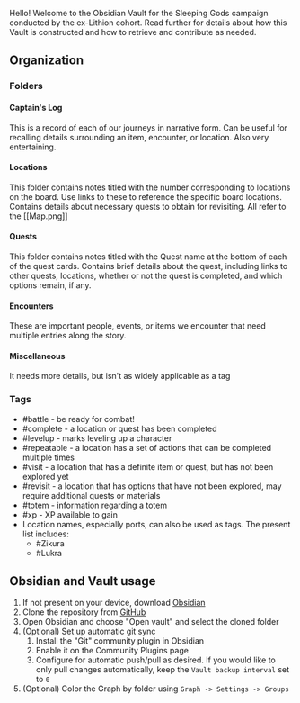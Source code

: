 Hello! Welcome to the Obsidian Vault for the Sleeping Gods campaign conducted by the ex-Lithion cohort. Read further for details about how this Vault is constructed and how to retrieve and contribute as needed.

## Organization

### Folders

#### Captain's Log
This is a record of each of our journeys in narrative form. Can be useful for recalling details surrounding an item, encounter, or location. Also very entertaining.
#### Locations
This folder contains notes titled with the number corresponding to locations on the board. Use links to these to reference the specific board locations. Contains details about necessary quests to obtain for revisiting. All refer to the [[Map.png]]
#### Quests
This folder contains notes titled with the Quest name at the bottom of each of the quest cards. Contains brief details about the quest, including links to other quests, locations, whether or not the quest is completed, and which options remain, if any. 
#### Encounters
These are important people, events, or items we encounter that need multiple entries along the story.
#### Miscellaneous
It needs more details, but isn't as widely applicable as a tag
### Tags
- #battle - be ready for combat!
- #complete - a location or quest has been completed
- #levelup - marks leveling up a character
- #repeatable - a location has a set of actions that can be completed multiple times
- #visit - a location that has a definite item or quest, but has not been explored yet
- #revisit - a location that has options that have not been explored, may require additional quests or materials
- #totem - information regarding a totem
- #xp - XP available to gain
- Location names, especially ports, can also be used as tags. The present list includes:
	- #Zikura 
	- #Lukra 
## Obsidian and Vault usage
1. If not present on your device, download [Obsidian](https://obsidian.md/download)
2. Clone the repository from [GitHub](https://github.com/jlehenbauer/SleepingGods)
3. Open Obsidian and choose "Open vault" and select the cloned folder
4. (Optional) Set up automatic git sync
	1. Install the "Git" community plugin in Obsidian
	2. Enable it on the Community Plugins page
	3. Configure for automatic push/pull as desired. If you would like to only pull changes automatically, keep the `Vault backup interval` set to `0`
5. (Optional) Color the Graph by folder using `Graph -> Settings -> Groups`
